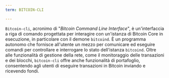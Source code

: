 ```yaml
---
term: BITCOIN-CLI

---
```

`Bitcoin-cli`, acronimo di "*Bitcoin Command Line Interface*", è un'interfaccia a riga di comando progettata per interagire con un'istanza di Bitcoin Core in esecuzione, in particolare con il demone `bitcoind`. È un programma autonomo che fornisce all'utente un mezzo per comunicare ed eseguire comandi per controllare e interrogare lo stato dell'istanza `bitcoind`. Oltre alle funzionalità di gestione della rete, come il monitoraggio delle transazioni e dei blocchi, `bitcoin-cli` offre anche funzionalità di portafoglio, consentendo agli utenti di eseguire transazioni in Bitcoin inviando e ricevendo fondi.
